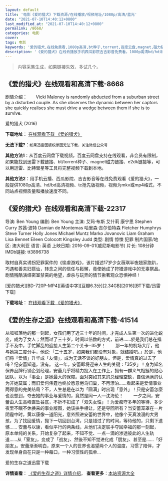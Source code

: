 ```yaml
---
layout: default
title: '电影《爱的猎犬》下载资源/在线播放/视频地址/1080p/高清/蓝光'
date: "2021-07-10T14:40:12+0800"
last_modified_at: "2021-07-10T14:40:12+0800"
permalink: /8668/
categories: 电影
cover:
tags: 电影
keywords: '爱的猎犬,在线免费看,1080p高清,bt种子,torrent,百度云盘,magnet,磁力链,迅雷下载资源'
description: '《爱的猎犬》在线云播放手机西瓜影院吉吉影音免费看，1080p高清bd/hd未删减完整版和tc抢先枪版，mkv/mp4格式，附带bt/torrent种子、magnet/磁力链、百度云盘、网盘资源迅雷下载链接'
---
```


>内容采集生成，如果链接失效，多试几个。


## 《爱的猎犬》在线观看和高清下载-8668

剧情介绍：　　Vicki Maloney is randomly abducted from a suburban street by a disturbed couple. As she observes the dynamic between her captors she quickly realises she must drive a wedge between them if she is to survive.


爱的猎犬 (2016)

**下载地址**： [在线观看下载 《爱的猎犬》](https://www.btbtdy.me/btdy/dy10624.html) 


**无法下载?**：`如果迅雷因版权原因无法下载，关注微信公众号 `

**其他方法1**：从百度云网盘下载视频，百度云网盘支持在线观看，非会员有限制，如果能找到迅雷下载链接、bt/torrent种子、magnet磁力链接、e2dk链接等，可以用迅雷、比特彗星等工具将完整视频下载到本地。

**其他方法2**：用手机云播、西瓜影院、吉吉影音等在线免费观看《爱的猎犬》，一般提供1080p高清、hd/bd高清视频、tc抢先版视频，视频为mkv或mp4格式，不同站点视频质量和播放速度不同。


## 《爱的猎犬》在线观看和高清下载-22317

导演: Ben Young 编剧: Ben Young 主演: 艾玛·布斯 艾什莉 康宁思 Stephen Curry 苏茜·波特 Damian de Montemas 哈里森·吉尔伯特森 Fletcher Humphrys Steve Turner Holly Jones Michael Muntz Marko Jovanovic Liam Graham Lisa Bennet Eileen Colocott Kingsley Judd 类型: 剧情 惊悚 犯罪 制片国家/地区: 澳大利亚 语言: 英语 上映日期: 2016-09-01(威尼斯电影节) 片长: 108分钟 IMDb链接: tt3896738

取材自真实诱拐犯罪案件的《愉虐游戏》，该片描述17岁少女薇琪半夜翘家跑趴，巧遇和善夫妇搭讪，转念之间的信任与鬆懈，竟使她成了狩猎游戏中的无辜祭品。剧情残酷演绎密室禁脔的绝望，虐杀与玩弄的情节揪著观众恐惧神经！


[爱的猎犬][BD-720P-MP4][英语中字][豆瓣6.3分][2.34GB][2016][BT下载/迅雷下载]

**下载地址**： [在线观看下载 《爱的猎犬》](https://www.btdx8.com/torrent/adlq_2016.html) 


## 《爱的生存之道》在线观看和高清下载-41514

从呱呱落地的那一刻起，女孩们用了近三十年的时间，才完成人生第一次的进化蜕变，成为了女人；然而过了三十岁，时间以倍数的方式，前进......於是我们总在措手不及中，手忙脚乱的迎接人生第二个关卡─35岁！ 　　那一年的机场大厅，他与她第三度分手，他说:「三十五岁，如果我们都没有对象，就结婚吧。」於是，他们将「爱情」升华成「友情」，成为无话不谈的好朋友。但是，爱情真的过去了吗？纪安蕾知道，没有。 这一年，安蕾即将迎来人生的关键：「35岁」！身为知名保养品牌行销企划经理，安蕾几乎将精力投入在工作上，拥有一群义气相挺的贴心团队，以为「事业」是她最大的保障。面对突如其来的总经理空缺，自信满满的认为非她莫属；而旧爱何伟霆也终於愿意倦鸟归巢，不再漂泊&hellip;…看起来是爱情事业两得意的完美结局？不，人生总是在以为「圆满」时出现「意外」！只是安蕾怎麼也没想到，夺去她的事业与爱情的，竟然是同一人&mdash;沈海伦！ 　　一夕之间，安蕾由人生高峰直坠谷底，不折不扣成了「双失女性」！为爱痴守多年的等待、多少夜里不眠不休换来的事业版图，她该拱手相让，还是夺回所有？当安蕾笼罩在一片阴霾中时，黄以康像一道阳光，意外照进安蕾的世界中，他像个天真浪漫的大男孩，为了找回爱情，抛下一切回到台湾，只是错过了的时间，等待他的，只剩下遗憾&hellip;… 安蕾与以康，看似平行的两条线，从他们决定联手夺回幸福的那一刻起，原本单纯的关系，开始复杂了起来，不知不觉、一点一滴的渗透彼此的人生轨道……从「室友」，变成了「战友」、然後不知不觉进化成「朋友」、甚至是……「好朋友」。安蕾渐渐明白，原来一个人的世界也渴望两个人的温度，习惯了陪伴，才发现单身自在只是一种藉口，一种习惯性的孤单...


爱的生存之道迅雷下载

**详情查看**： [《爱的生存之道》详情介绍](/movie/41514/)， **查看更多**：[本站资源大全](/movie/t/all/)

